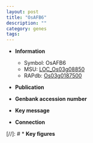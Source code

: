 ```yaml
---
layout: post
title: "OsAFB6"
description: ""
category: genes
tags: 
---
```


* **Information**  
    + Symbol: OsAFB6  
    + MSU: [LOC_Os03g08850](http://rice.uga.edu/cgi-bin/ORF_infopage.cgi?orf=LOC_Os03g08850)  
    + RAPdb: [Os03g0187500](http://rapdb.dna.affrc.go.jp/viewer/gbrowse_details/irgsp1?name=Os03g0187500)  

* **Publication**  

* **Genbank accession number**  

* **Key message**  

* **Connection**  

[//]: # * **Key figures**  


